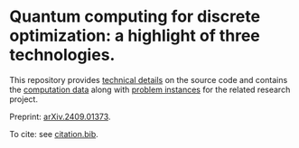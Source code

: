 # Quantum computing for discrete optimization: a highlight of three technologies.

This repository provides [technical
details](https://alex-bochkarev.github.io/qopt-overview) on the source code and
contains the [computation data](./run_logs/) along with [problem
instances](./instances/) for the related research project.

Preprint: [arXiv.2409.01373](https://arxiv.org/abs/2409.01373).

To cite: see [citation.bib](./citation.bib).
